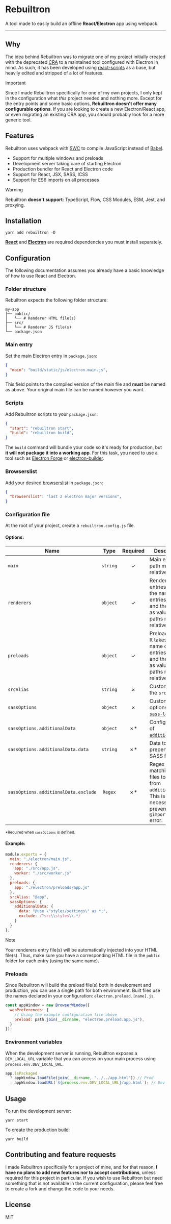 # Rebuiltron

A tool made to easily build an offline **React/Electron** app using webpack.

---

## Why

The idea behind Rebuiltron was to migrate one of my project initially created with the deprecated [CRA](https://create-react-app.dev/) to a maintained tool configured with Electron in mind. As such, it has been developed using [react-scripts](https://github.com/facebook/create-react-app/tree/main/packages/react-scripts) as a base, but heavily edited and stripped of a lot of features.

> [!IMPORTANT]
> Since I made Rebuiltron specifically for one of my own projects, I only kept in the configuration what *this* project needed and nothing more. Except for the entry points and some basic options, **Rebuiltron doesn't offer many configurable options**. If you are looking to create a new Electron/React app, or even migrating an existing CRA app, you should probably look for a more generic tool.


## Features

Rebuiltron uses webpack with [SWC](https://swc.rs/) to compile JavaScript instead of [Babel](https://babeljs.io/).

- Support for multiple windows and preloads
- Development server taking care of starting Electron
- Production bundler for React and Electron code
- Support for React, JSX, SASS, ICSS
- Support for ES6 imports on all processes

> [!WARNING]
> Rebuiltron **doesn't support**: TypeScript, Flow, CSS Modules, ESM, Jest, and proxying.


## Installation

```shell
yarn add rebuiltron -D
```

[**React**](https://react.dev/) and [**Electron**](https://www.electronjs.org/) are required dependencies you must install separately.

## Configuration

The following documentation assumes you already have a basic knowledge of how to use React and Electron.

### Folder structure

Rebuiltron expects the following folder structure:

```shell
my-app
├── public/
│   └── # Renderer HTML file(s)
├── src/
│   └── # Renderer JS file(s)
└── package.json
```

### Main entry
Set the main Electron entry in `package.json`:

```json
{
  "main": "build/static/js/electron.main.js",
}
```

This field points to the compiled version of the main file and **must** be named as above. Your original main file can be named however you want.

### Scripts
Add Rebuiltron scripts to your `package.json`:

```json
{
  "start": "rebuiltron start",
  "build": "rebuiltron build",
}
```

The `build` command will bundle your code so it's ready for production, but **it will not package it into a working app**. For this task, you need to use a tool such as [Electron Forge](https://www.electronforge.io/) or [electron-builder](https://www.electron.build/index.html).

### Browserslist

Add your desired [browserslist](https://github.com/browserslist/browserslist) in `package.json`:

```json
{
  "browserslist": "last 2 electron major versions",
}
```

### Configuration file

At the root of your project, create a `rebuiltron.config.js` file.

#### Options:

| Name | Type | Required | Description |
| --- | :---: | :---: | --- |
| `main` | `string` | ✓ | Main entry. The path must be relative.
| `renderers` | `object` | ✓ | Renderer entries. It takes the name of the entries as keys and their paths as values. All paths must be relative. |
| `preloads` | `object` | ✓ | Preload entries. It takes the name of the entries as keys and their paths as values. All paths must be relative. |
| `srcAlias` | `string` | ✗ | Custom [alias](https://webpack.js.org/configuration/resolve/#resolvealias) to the `src` folder.
| `sassOptions` | `object` | ✗ | Custom SASS options for [`sass-loader`](https://github.com/webpack-contrib/sass-loader). |
| `sassOptions.additionalData` | `object` | ✗* | Configuration of [`additionalData`](https://webpack.js.org/loaders/sass-loader/#additionaldata). |
| `sassOptions.additionalData.data` | `string` | ✗* | Data to prepend to SASS files. |
| `sassOptions.additionalData.exclude` | `Regex` | ✗* | Regex matching the files to exclude from `additionalData`. This is necessary to prevent an `@import loop` error. |

<sup>*Required when `sassOptions` is defined.</sup>

#### Example:

```js
module.exports = {
  main: "./electron/main.js",
  renderers: {
    app: "./src/app.js",
    worker: "./src/worker.js"
  },
  preloads: {
    app: "./electron/preloads/app.js"
  },
  srcAlias: "@app",
  sassOptions: {
    additionalData: {
      data: "@use \"styles/settings\" as *;",
      exclude: /^src\\styles\\.*/
    }
  }
};
```

> [!NOTE]
> Your renderers entry file(s) will be automatically injected into your HTML file(s). Thus, make sure you have a corresponding HTML file in the `public` folder for each entry (using the same name).

### Preloads

Since Rebuiltron will build the preload file(s) both in development and production, you can use a single path for both environment. Built files use the names declared in your configuration: `electron.preload.[name].js`.

```js
const appWindow = new BrowserWindow({
  webPreferences: {
    // Using the example configuration file above
    preload: path.join(__dirname, "electron.preload.app.js"),
  }
});
```

### Environment variables

When the development server is running, Rebuiltron exposes a `DEV_LOCAL_URL` variable that you can access on your main process using `process.env.DEV_LOCAL_URL`.

```js
app.isPackaged
  ? appWindow.loadFile(join(__dirname, "../../app.html")) // Prod
  : appWindow.loadURL(`${process.env.DEV_LOCAL_URL}/app.html`); // Dev
```

## Usage

To run the development server:

```shell
yarn start
```

To create the production build:

```shell
yarn build
```

## Contributing and feature requests

I made Rebuiltron specifically for a project of mine, and for that reason, **I have no plans to add new features nor to accept contributions**, unless required for this project in particular. If you wish to use Rebuiltron but need something that is not available in the current configuration, please feel free to create a fork and change the code to your needs.

## License
MIT
